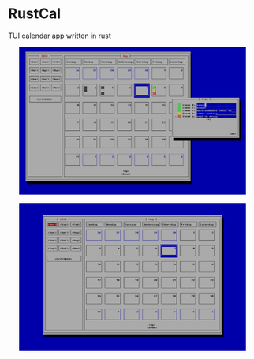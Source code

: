 # RustCal
TUI calendar app written in rust

<p align="center">
  <img width="460" height="300" src="123.PNG">
</p>

<p align="center">
  <img width="460" height="300" src="Capture3333.PNG">
</p>
